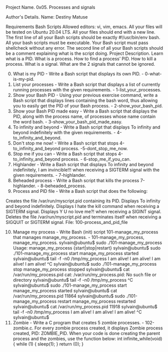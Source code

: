 Project Name.
0x05. Processes and signals

Author's Details.
Name: Destiny Matuse


Requirements
Bash Scripts
Allowed editors: vi, vim, emacs.
All your files will be tested on Ubuntu 20.04 LTS.
All your files should end with a new line.
The first line of all your Bash scripts should be exactly #!/usr/bin/env bash.
All your bash scripts must be executable.
Your Bash script must pass shellcheck without any error.
The second line of all your Bash scripts should be a comment explaining what is the script doing.
Project Description.
Learn what is a PID. What is a process. How to find a process’ PID. How to kill a process. What is a signal. What are the 2 signals that cannot be ignored.

0. What is my PID - Write a Bash script that displays its own PID. - 0-what-is-my-pid.
1. List your processes - Write a Bash script that displays a list of currently running processes with the given requirements. - 1-list_your_processes.
2. Show your Bash PID - Using your previous exercise command, write a Bash script that displays lines containing the bash word, thus allowing you to easily get the PID of your Bash process. - 2-show_your_bash_pid.
3. Show your Bash PID made easy - Write a Bash script that displays the PID, along with the process name, of processes whose name contain the word bash. - 3-show_your_bash_pid_made_easy.
4. To infinity and beyond - Write a Bash script that displays To infinity and beyond indefinitely with the given requirements. - 4-to_infinity_and_beyond.
5. Don't stop me now! - Write a Bash script that stops 4-to_infinity_and_beyond process. -5-dont_stop_me_now.
6. Stop me if you can - Write a Bash script that stops 4-to_infinity_and_beyond process. - 6-stop_me_if_you_can.
7. Highlander - Write a Bash script that displays To infinity and beyond indefinitely, I am invincible!!! when receiving a SIGTERM signal with the given requirements. - 7-highlander.
8. Beheaded process - Write a Bash script that kills the process 7-highlander. - 8-beheaded_process.
9. Process and PID file - Write a Bash script that does the following:

Creates the file /var/run/myscript.pid containing its PID.
Displays To infinity and beyond indefinitely.
Displays I hate the kill command when receiving a SIGTERM signal.
Displays Y U no love me?! when receiving a SIGINT signal.
Deletes the file /var/run/myscript.pid and terminates itself when receiving a SIGQUIT or SIGTERM signal.
File: 100-process_and_pid_file

10. Manage my process - Write Bash (init) script 101-manage_my_process that manages manage_my_process. - 101-manage_my_process, manage_my_process.
sylvain@ubuntu$ sudo ./101-manage_my_process
Usage: manage_my_process {start|stop|restart}
sylvain@ubuntu$ sudo ./101-manage_my_process start
manage_my_process started
sylvain@ubuntu$ tail -f -n0 /tmp/my_process 
I am alive!
I am alive!
I am alive!
I am alive!
^C
sylvain@ubuntu$ sudo ./101-manage_my_process stop
manage_my_process stopped
sylvain@ubuntu$ cat /var/run/my_process.pid 
cat: /var/run/my_process.pid: No such file or directory
sylvain@ubuntu$ tail -f -n0 /tmp/my_process 
^C
sylvain@ubuntu$ sudo ./101-manage_my_process start
manage_my_process started
sylvain@ubuntu$ cat /var/run/my_process.pid 
11864
sylvain@ubuntu$ sudo ./101-manage_my_process restart
manage_my_process restarted
sylvain@ubuntu$ cat /var/run/my_process.pid 
11918
sylvain@ubuntu$ tail -f -n0 /tmp/my_process 
I am alive!
I am alive!
I am alive!
^C
sylvain@ubuntu$
11. Zombie - Write a C program that creates 5 zombie processes. - 102-zombie.c.
For every zombie process created, it displays Zombie process created, PID: ZOMBIE_PID.
When your code is done creating the parent process and the zombies, use the function below:
int infinite_while(void)
{
    while (1)
    {
        sleep(1);
    }
    return (0);
}
